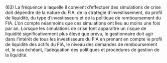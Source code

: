 (63) La fréquence à laquelle il convient d’effectuer des simulations de crise doit dépendre de la nature du FIA, de la stratégie d’investissement, du profil de liquidité, du type d’investisseurs et de la politique de remboursement du FIA. L’on compte néanmoins que ces simulations ont lieu au moins une fois par an. Lorsque les simulations de crise font apparaître un risque de liquidité significativement plus élevé que prévu, le gestionnaire doit agir dans l’intérêt de tous les investisseurs du FIA en prenant en compte le profil de liquidité des actifs du FIA, le niveau des demandes de remboursement et, le cas échéant, l’adéquation des politiques et procédures de gestion de la liquidité.